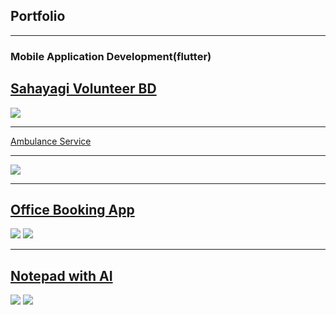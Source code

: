 ## Portfolio

---

### Mobile Application Development(flutter) 

[Sahayagi Volunteer BD](https://github.com/jhalto/sahayagi)
---
<img src="images/sahayagi1.jpeg?raw=true"/>

---
[Ambulance Service](https://github.com/jhalto/ambulance_service)

---
<img src="images/1.png?raw=true"/>

---
[Office Booking App](https://github.com/jhalto/office_booking)
---
<img src="images/office_1.png?raw=true"/>
<img src="images/office_2.png?raw=true"/>

---
[Notepad with AI](https://github.com/jhalto/notepad)
---
<img src="images/notepad_1.png?raw=true"/>
<img src="images/notepad_2.png?raw=true"/>

<!-- Remove above link if you don't want to attibute -->
